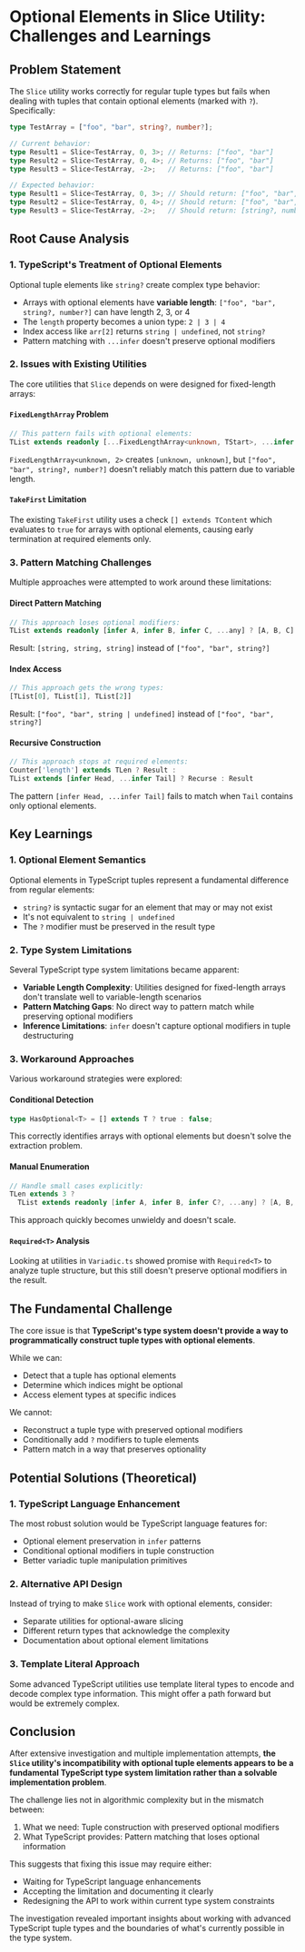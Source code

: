 # Optional Elements in Slice Utility: Challenges and Learnings

## Problem Statement

The `Slice` utility works correctly for regular tuple types but fails when dealing with tuples that contain optional elements (marked with `?`). Specifically:

```typescript
type TestArray = ["foo", "bar", string?, number?];

// Current behavior:
type Result1 = Slice<TestArray, 0, 3>; // Returns: ["foo", "bar"]
type Result2 = Slice<TestArray, 0, 4>; // Returns: ["foo", "bar"]
type Result3 = Slice<TestArray, -2>;   // Returns: ["foo", "bar"]

// Expected behavior:
type Result1 = Slice<TestArray, 0, 3>; // Should return: ["foo", "bar", string?]
type Result2 = Slice<TestArray, 0, 4>; // Should return: ["foo", "bar", string?, number?]
type Result3 = Slice<TestArray, -2>;   // Should return: [string?, number?]
```

## Root Cause Analysis

### 1. TypeScript's Treatment of Optional Elements

Optional tuple elements like `string?` create complex type behavior:

- Arrays with optional elements have **variable length**: `["foo", "bar", string?, number?]` can have length 2, 3, or 4
- The `length` property becomes a union type: `2 | 3 | 4`
- Index access like `arr[2]` returns `string | undefined`, not `string?`
- Pattern matching with `...infer` doesn't preserve optional modifiers

### 2. Issues with Existing Utilities

The core utilities that `Slice` depends on were designed for fixed-length arrays:

#### `FixedLengthArray` Problem

```typescript
// This pattern fails with optional elements:
TList extends readonly [...FixedLengthArray<unknown, TStart>, ...infer REST]
```

`FixedLengthArray<unknown, 2>` creates `[unknown, unknown]`, but `["foo", "bar", string?, number?]` doesn't reliably match this pattern due to variable length.

#### `TakeFirst` Limitation

The existing `TakeFirst` utility uses a check `[] extends TContent` which evaluates to `true` for arrays with optional elements, causing early termination at required elements only.

### 3. Pattern Matching Challenges

Multiple approaches were attempted to work around these limitations:

#### Direct Pattern Matching

```typescript
// This approach loses optional modifiers:
TList extends readonly [infer A, infer B, infer C, ...any] ? [A, B, C] : never
```

Result: `[string, string, string]` instead of `["foo", "bar", string?]`

#### Index Access

```typescript
// This approach gets the wrong types:
[TList[0], TList[1], TList[2]]
```

Result: `["foo", "bar", string | undefined]` instead of `["foo", "bar", string?]`

#### Recursive Construction

```typescript
// This approach stops at required elements:
Counter['length'] extends TLen ? Result :
TList extends [infer Head, ...infer Tail] ? Recurse : Result
```

The pattern `[infer Head, ...infer Tail]` fails to match when `Tail` contains only optional elements.

## Key Learnings

### 1. Optional Element Semantics

Optional elements in TypeScript tuples represent a fundamental difference from regular elements:

- `string?` is syntactic sugar for an element that may or may not exist
- It's not equivalent to `string | undefined`
- The `?` modifier must be preserved in the result type

### 2. Type System Limitations

Several TypeScript type system limitations became apparent:

- **Variable Length Complexity**: Utilities designed for fixed-length arrays don't translate well to variable-length scenarios
- **Pattern Matching Gaps**: No direct way to pattern match while preserving optional modifiers
- **Inference Limitations**: `infer` doesn't capture optional modifiers in tuple destructuring

### 3. Workaround Approaches

Various workaround strategies were explored:

#### Conditional Detection

```typescript
type HasOptional<T> = [] extends T ? true : false;
```

This correctly identifies arrays with optional elements but doesn't solve the extraction problem.

#### Manual Enumeration

```typescript
// Handle small cases explicitly:
TLen extends 3 ?
  TList extends readonly [infer A, infer B, infer C?, ...any] ? [A, B, C?] : ...
```

This approach quickly becomes unwieldy and doesn't scale.

#### `Required<T>` Analysis

Looking at utilities in `Variadic.ts` showed promise with `Required<T>` to analyze tuple structure, but this still doesn't preserve optional modifiers in the result.

## The Fundamental Challenge

The core issue is that **TypeScript's type system doesn't provide a way to programmatically construct tuple types with optional elements**.

While we can:

- Detect that a tuple has optional elements
- Determine which indices might be optional
- Access element types at specific indices

We cannot:

- Reconstruct a tuple type with preserved optional modifiers
- Conditionally add `?` modifiers to tuple elements
- Pattern match in a way that preserves optionality

## Potential Solutions (Theoretical)

### 1. TypeScript Language Enhancement

The most robust solution would be TypeScript language features for:

- Optional element preservation in `infer` patterns
- Conditional optional modifiers in tuple construction
- Better variadic tuple manipulation primitives

### 2. Alternative API Design

Instead of trying to make `Slice` work with optional elements, consider:

- Separate utilities for optional-aware slicing
- Different return types that acknowledge the complexity
- Documentation about optional element limitations

### 3. Template Literal Approach

Some advanced TypeScript utilities use template literal types to encode and decode complex type information. This might offer a path forward but would be extremely complex.

## Conclusion

After extensive investigation and multiple implementation attempts, **the `Slice` utility's incompatibility with optional tuple elements appears to be a fundamental TypeScript type system limitation rather than a solvable implementation problem**.

The challenge lies not in algorithmic complexity but in the mismatch between:

1. What we need: Tuple construction with preserved optional modifiers
2. What TypeScript provides: Pattern matching that loses optional information

This suggests that fixing this issue may require either:

- Waiting for TypeScript language enhancements
- Accepting the limitation and documenting it clearly
- Redesigning the API to work within current type system constraints

The investigation revealed important insights about working with advanced TypeScript tuple types and the boundaries of what's currently possible in the type system.
